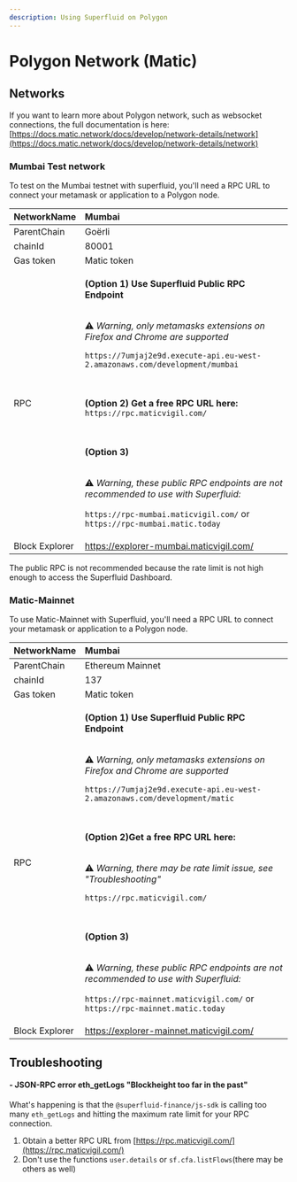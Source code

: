 ```yaml
---
description: Using Superfluid on Polygon
---
```


# Polygon Network \(Matic\)

## Networks

If you want to learn more about Polygon network, such as websocket connections, the full documentation is here:  [https://docs.matic.network/docs/develop/network-details/network](https://docs.matic.network/docs/develop/network-details/network)

### Mumbai Test network 

To test on the Mumbai testnet with superfluid, you'll need a RPC URL to connect your metamask or application to a Polygon node.

<table>
  <thead>
    <tr>
      <th style="text-align:left">NetworkName</th>
      <th style="text-align:left"><b>Mumbai</b>
      </th>
    </tr>
  </thead>
  <tbody>
    <tr>
      <td style="text-align:left">ParentChain</td>
      <td style="text-align:left">Go&#xEB;rli</td>
    </tr>
    <tr>
      <td style="text-align:left">chainId</td>
      <td style="text-align:left">80001</td>
    </tr>
    <tr>
      <td style="text-align:left">Gas token</td>
      <td style="text-align:left">Matic token</td>
    </tr>
    <tr>
      <td style="text-align:left">RPC</td>
      <td style="text-align:left">
        <p>
          <b>(Option 1) Use Superfluid Public RPC Endpoint</b>
          <p>
            <br />&#x26A0;<em> Warning, only metamasks extensions on Firefox and Chrome are supported</em>
          </p>
          <code>https://7umjaj2e9d.execute-api.eu-west-2.amazonaws.com/development/mumbai</code>
        </p>
        <br/>
        <p>
          <b>(Option 2) Get a free RPC URL here:  </b>
          <code>https://rpc.maticvigil.com/</code>
        </p>
        <br/>
        <p>
          <b>(Option 3)</b>
          <p>
            <br />&#x26A0;<em> Warning, these public RPC endpoints are not recommended to use with Superfluid:</em>
          </p>
          <code>https://rpc-mumbai.maticvigil.com/</code> or
          <br /><code>https://rpc-mumbai.matic.today</code>
        </p>
      </td>
    </tr>
    <tr>
      <td style="text-align:left">Block Explorer</td>
      <td style="text-align:left"><a href="https://explorer-mumbai.maticvigil.com/">https://explorer-mumbai.maticvigil.com/</a>
      </td>
    </tr>
  </tbody>
</table>

The public RPC is not recommended because the rate limit is not high enough to access the Superfluid Dashboard. 

### Matic-Mainnet

To use Matic-Mainnet with Superfluid, you'll need a RPC URL to connect your metamask or application to a Polygon node.

<table>
  <thead>
    <tr>
      <th style="text-align:left">NetworkName</th>
      <th style="text-align:left"><b>Mumbai</b>
      </th>
    </tr>
  </thead>
  <tbody>
    <tr>
      <td style="text-align:left">ParentChain</td>
      <td style="text-align:left">Ethereum Mainnet</td>
    </tr>
    <tr>
      <td style="text-align:left">chainId</td>
      <td style="text-align:left">137</td>
    </tr>
    <tr>
      <td style="text-align:left">Gas token</td>
      <td style="text-align:left">Matic token</td>
    </tr>
    <tr>
      <td style="text-align:left">RPC</td>
      <td style="text-align:left">
        <p>
          <b>(Option 1) Use Superfluid Public RPC Endpoint</b>
          <p>
            <br />&#x26A0;<em> Warning, only metamasks extensions on Firefox and Chrome are supported</em>
          </p>
          <code>https://7umjaj2e9d.execute-api.eu-west-2.amazonaws.com/development/matic</code>
        </p>
        <br/>
        <p>
          <b>(Option 2)Get a free RPC URL here:  </b>
          <p>
            <br />&#x26A0;<em> Warning, there may be rate limit issue, see "Troubleshooting"</em>
          </p>
          <code>https://rpc.maticvigil.com/</code>
        </p>
        <br/>
        <p>
          <b>(Option 3)</b>
          <p>
            <br />&#x26A0;<em> Warning, these public RPC endpoints are not recommended to use with Superfluid:</em>
          </p>
          <code>https://rpc-mainnet.maticvigil.com/</code> or <br />
          <code>https://rpc-mainnet.matic.today</code>
        </p>
      </td>
    </tr>
    <tr>
      <td style="text-align:left">Block Explorer</td>
      <td style="text-align:left"><a href="https://explorer-mainnet.maticvigil.com/">https://explorer-mainnet.maticvigil.com/</a>
      </td>
    </tr>
  </tbody>
</table>

## Troubleshooting

#### - JSON-RPC error eth\_getLogs "Blockheight too far in the past"

What's happening is that the `@superfluid-finance/js-sdk` is calling too many `eth_getLogs` and hitting the maximum rate limit for your RPC connection.  

1. Obtain a better RPC URL from [https://rpc.maticvigil.com/](https://rpc.maticvigil.com/)
2. Don't use the functions `user.details` or `sf.cfa.listFlows`\(there may be others as well\)

